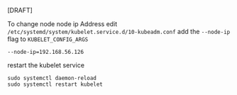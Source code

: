 
[DRAFT]

To change node node ip Address
edit `/etc/systemd/system/kubelet.service.d/10-kubeadm.conf`
add the `--node-ip` flag to `KUBELET_CONFIG_ARGS`

```text
--node-ip=192.168.56.126
```

restart the kubelet service
```shell
sudo systemctl daemon-reload
sudo systemctl restart kubelet
```

